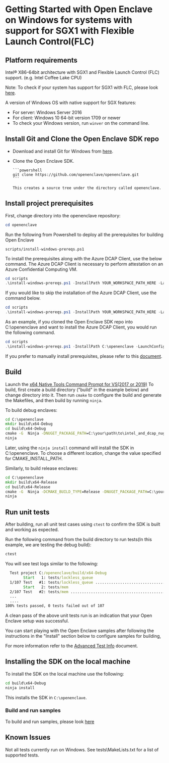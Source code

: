 # Getting Started with Open Enclave on Windows for systems with support for SGX1 with Flexible Launch Control(FLC)

## Platform requirements

Intel® X86-64bit architecture with SGX1 and Flexible Launch Control (FLC) support. (e.g. Intel Coffee Lake CPU)

Note: To check if your system has support for SGX1 with FLC, please look [here](../SGXSupportLevel.md).

A version of Windows OS with native support for SGX features:
- For server: Windows Server 2016
- For client: Windows 10 64-bit version 1709 or newer
- To check your Windows version, run `winver` on the command line.

## Install Git and Clone the Open Enclave SDK repo

- Download and install Git for Windows from [here](https://git-scm.com/download/win).

- Clone the Open Enclave SDK.

      ```powershell
      git clone https://github.com/openenclave/openenclave.git
      ```

      This creates a source tree under the directory called openenclave.

## Install project prerequisites

First, change directory into the openenclave repository:

```powershell
cd openenclave
```

Run the following from Powershell to deploy all the prerequisites for building Open Enclave

```scripts/install-windows-prereqs.ps1```

To install the prerequisites along with the Azure DCAP Client, use the below command. The Azure DCAP Client is necessary to perform attestation on an Azure Confidential Computing VM.

```powershell
cd scripts
.\install-windows-prereqs.ps1 -InstallPath YOUR_WORKSPACE_PATH_HERE -LaunchConfiguration SGX1FLC -DCAPClientType Azure
```

If you would like to skip the installation of the Azure DCAP Client, use the command below.

```powershell
cd scripts
.\install-windows-prereqs.ps1 -InstallPath YOUR_WORKSPACE_PATH_HERE -LaunchConfiguration SGX1FLC -DCAPClientType None
```

As an example, if you cloned the Open Enclave SDK repo into C:\openenclave and want to install the Azure DCAP Client, you would run the following command.

```powershell
cd scripts
.\install-windows-prereqs.ps1 -InstallPath C:\openenclave -LaunchConfiguration SGX1FLC -DCAPClientType Azure
```

If you prefer to manually install prerequisites, please refer to this [document](WindowsManualInstallPrereqs.md).

## Build

Launch the [x64 Native Tools Command Prompt for VS(2017 or 2019)](
https://docs.microsoft.com/en-us/dotnet/framework/tools/developer-command-prompt-for-vs)
To build, first create a build directory ("build" in the example below) and change directory into it.
Then run `cmake` to configure the build and generate the Makefiles, and then build by running `ninja`.

To build debug enclaves:
```cmd
cd C:\openenclave
mkdir build\x64-Debug
cd build\x64-Debug
cmake -G  Ninja -DNUGET_PACKAGE_PATH=C:\your\path\to\intel_and_dcap_nuget_packages  -DCMAKE_INSTALL_PREFIX:PATH=C:\openenclave -DUSE_LIBSGX=ON ..\..
ninja
```

Later, using the `ninja install` command will install the SDK in C:\openenclave. To choose a different location, change the value specified for CMAKE_INSTALL_PATH.

Similarly, to build release enclaves:
```cmd
cd C:\openenclave
mkdir build\x64-Release
cd build\x64-Release
cmake -G  Ninja -DCMAKE_BUILD_TYPE=Release -DNUGET_PACKAGE_PATH=C:\your\path\to\intel_and_dcap_nuget_packages  -DCMAKE_INSTALL_PREFIX:PATH=C:\openenclave -DUSE_LIBSGX=ON ..\..
ninja
```

## Run unit tests

After building, run all unit test cases using `ctest` to confirm the SDK is built and working as expected.

Run the following command from the build directory to run tests(In this example, we are testing the debug build):

```cmd
ctest
```

You will see test logs similar to the following:

```cmd
  Test project C:/openenclave/build/x64-Debug
        Start   1: tests/lockless_queue
  1/107 Test   #1: tests/lockless_queue ..................................   Passed    3.49 sec
        Start   2: tests/mem
  2/107 Test   #2: tests/mem .............................................   Passed    0.01 sec
  ...
  ....
100% tests passed, 0 tests failed out of 107
```

A clean pass of the above unit tests run is an indication that your Open Enclave setup was successful. 

You can start playing with the Open Enclave samples after following the instructions in the "Install" section below to configure samples for building,

For more information refer to the [Advanced Test Info](AdvancedTestInfo.md) document.

## Installing the SDK on the local machine

To install the SDK on the local machine use the following:

```cmd
cd build\x64-Debug
ninja install
```

This installs the SDK in `C:\openenclave`.

### Build and run samples

To build and run samples, please look [here](/samples/README_Windows.md)

## Known Issues

Not all tests currently run on Windows. See tests\MakeLists.txt for a list of supported tests.
